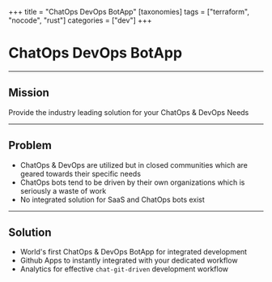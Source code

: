 +++
title = "ChatOps DevOps BotApp"
[taxonomies]
tags = ["terraform", "nocode", "rust"]
categories = ["dev"]
+++

# ChatOps DevOps BotApp

---

## Mission

Provide the industry leading solution for your ChatOps & DevOps Needs

---

## Problem

- ChatOps & DevOps are utilized but in closed communities which are geared towards their specific needs
- ChatOps bots tend to be driven by their own organizations which is seriously a waste of work
- No integrated solution for SaaS and ChatOps bots exist

---

## Solution

- World's first ChatOps & DevOps BotApp for integrated development
- Github Apps to instantly integrated with your dedicated workflow
- Analytics for effective `chat-git-driven` development workflow
